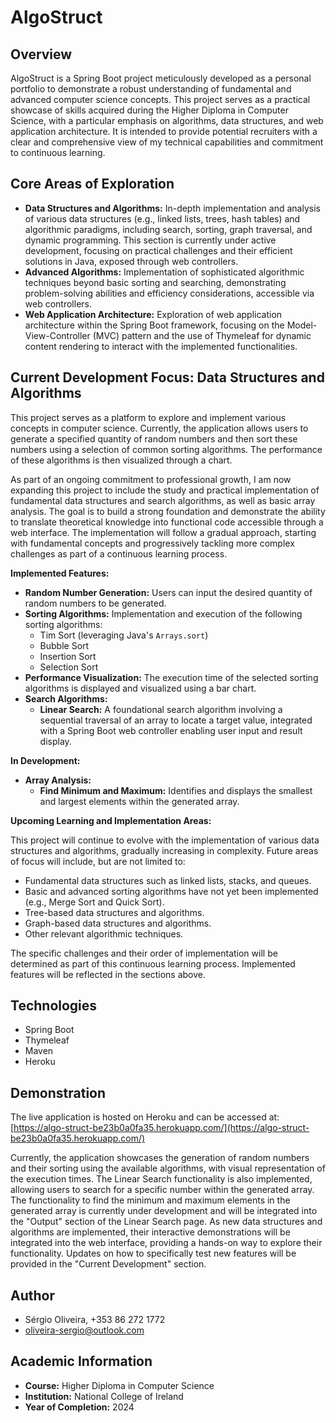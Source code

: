 # AlgoStruct

## Overview

AlgoStruct is a Spring Boot project meticulously developed as a personal portfolio to demonstrate a robust understanding of fundamental and advanced computer science concepts. This project serves as a practical showcase of skills acquired during the Higher Diploma in Computer Science, with a particular emphasis on algorithms, data structures, and web application architecture. It is intended to provide potential recruiters with a clear and comprehensive view of my technical capabilities and commitment to continuous learning.

## Core Areas of Exploration

* **Data Structures and Algorithms:** In-depth implementation and analysis of various data structures (e.g., linked lists, trees, hash tables) and algorithmic paradigms, including search, sorting, graph traversal, and dynamic programming. This section is currently under active development, focusing on practical challenges and their efficient solutions in Java, exposed through web controllers.
* **Advanced Algorithms:** Implementation of sophisticated algorithmic techniques beyond basic sorting and searching, demonstrating problem-solving abilities and efficiency considerations, accessible via web controllers.
* **Web Application Architecture:** Exploration of web application architecture within the Spring Boot framework, focusing on the Model-View-Controller (MVC) pattern and the use of Thymeleaf for dynamic content rendering to interact with the implemented functionalities.

## Current Development Focus: Data Structures and Algorithms

This project serves as a platform to explore and implement various concepts in computer science. Currently, the application allows users to generate a specified quantity of random numbers and then sort these numbers using a selection of common sorting algorithms. The performance of these algorithms is then visualized through a chart.

As part of an ongoing commitment to professional growth, I am now expanding this project to include the study and practical implementation of fundamental data structures and search algorithms, as well as basic array analysis. The goal is to build a strong foundation and demonstrate the ability to translate theoretical knowledge into functional code accessible through a web interface. The implementation will follow a gradual approach, starting with fundamental concepts and progressively tackling more complex challenges as part of a continuous learning process.

**Implemented Features:**

* **Random Number Generation:** Users can input the desired quantity of random numbers to be generated.
* **Sorting Algorithms:** Implementation and execution of the following sorting algorithms:
    * Tim Sort (leveraging Java's `Arrays.sort`)
    * Bubble Sort
    * Insertion Sort
    * Selection Sort
* **Performance Visualization:** The execution time of the selected sorting algorithms is displayed and visualized using a bar chart.
* **Search Algorithms:**
    * **Linear Search:** A foundational search algorithm involving a sequential traversal of an array to locate a target value, integrated with a Spring Boot web controller enabling user input and result display.

**In Development:**
* **Array Analysis:**
    * **Find Minimum and Maximum:** Identifies and displays the smallest and largest elements within the generated array.

**Upcoming Learning and Implementation Areas:**

This project will continue to evolve with the implementation of various data structures and algorithms, gradually increasing in complexity. Future areas of focus will include, but are not limited to:

* Fundamental data structures such as linked lists, stacks, and queues.
* Basic and advanced sorting algorithms have not yet been implemented (e.g., Merge Sort and Quick Sort).
* Tree-based data structures and algorithms.
* Graph-based data structures and algorithms.
* Other relevant algorithmic techniques.

The specific challenges and their order of implementation will be determined as part of this continuous learning process. Implemented features will be reflected in the sections above.

## Technologies

* Spring Boot
* Thymeleaf
* Maven
* Heroku

## Demonstration

The live application is hosted on Heroku and can be accessed at: [https://algo-struct-be23b0a0fa35.herokuapp.com/](https://algo-struct-be23b0a0fa35.herokuapp.com/)

Currently, the application showcases the generation of random numbers and their sorting using the available algorithms, with visual representation of the execution times. The Linear Search functionality is also implemented, allowing users to search for a specific number within the generated array. The functionality to find the minimum and maximum elements in the generated array is currently under development and will be integrated into the "Output" section of the Linear Search page. As new data structures and algorithms are implemented, their interactive demonstrations will be integrated into the web interface, providing a hands-on way to explore their functionality. Updates on how to specifically test new features will be provided in the "Current Development" section.

## Author

* Sérgio Oliveira, +353 86 272 1772
* [oliveira-sergio@outlook.com](mailto:oliveira-sergio@outlook.com)

## Academic Information

* **Course:** Higher Diploma in Computer Science
* **Institution:** National College of Ireland
* **Year of Completion:** 2024
